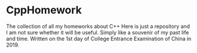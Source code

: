 # CppHomework
The collection of all my homeworks about C++
Here is just a repository and I am not sure whether it will be useful.
Simply like a souvenir of my past life and time.
Written on the 1st day of College Entrance Examination of China in 2019.
